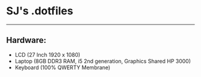 # SJ's .dotfiles

---

## Hardware:
   - LCD (27 Inch 1920 x 1080)
   - Laptop (8GB DDR3 RAM, i5 2nd generation, Graphics Shared HP 3000)
   - Keyboard (100% QWERTY Membrane)